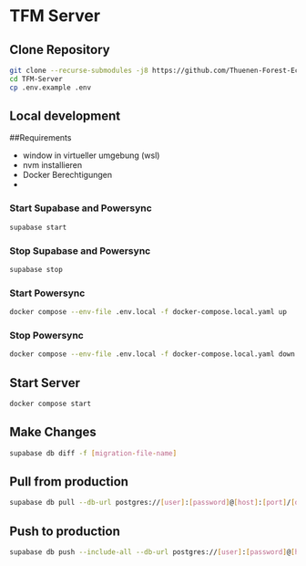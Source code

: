 # TFM Server

## Clone Repository
```bash
git clone --recurse-submodules -j8 https://github.com/Thuenen-Forest-Ecosystems/TFM-Server.git
cd TFM-Server
cp .env.example .env
```

## Local development

##Requirements
- window in virtueller umgebung (wsl)
- nvm installieren
- Docker Berechtigungen
- 

### Start Supabase and Powersync
```bash
supabase start
```

### Stop Supabase and Powersync
```bash
supabase stop
```

### Start Powersync
```bash
docker compose --env-file .env.local -f docker-compose.local.yaml up 
```

### Stop Powersync
```bash
docker compose --env-file .env.local -f docker-compose.local.yaml down 
```

## Start Server

```bash
docker compose start
```


## Make Changes
```bash
supabase db diff -f [migration-file-name]
```

## Pull from production
```bash
supabase db pull --db-url postgres://[user]:[password]@[host]:[port]/[database]
```

## Push to production
```bash
supabase db push --include-all --db-url postgres://[user]:[password]@[host]:[port]/[database]
```

